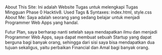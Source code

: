 About This Site: Ini adalah Website Tugas untuk melengkapi Tugas Mingguan Phase 0 Hacktiv8.
Used Tags & Syntaxes: index.html, style.css
About Me: Saya adalah seorang yang sedang belajar untuk menjadi Programmer Web Apps yang handal.

Futur Plan, saya berharap nanti setelah saya mendapatkan ilmu dan menjadi Programmer Web Apps, saya dapat membuat sebuah Startup yang dapat berguna bagi banyak orang, sehingga dari sisi saya bisa mendapatkan dua tujuan sekaligus, yaitu perbaikan Financial dan Amal bagi banyak orang.

